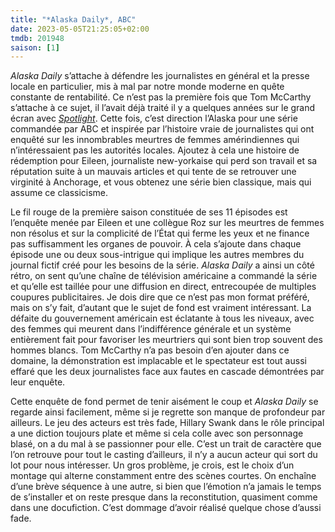 ```yaml
---
title: "*Alaska Daily*, ABC"
date: 2023-05-05T21:25:05+02:00
tmdb: 201948 
saison: [1]
---
```


*Alaska Daily* s’attache à défendre les journalistes en général et la presse locale en particulier, mis à mal par notre monde moderne en quête constante de rentabilité. Ce n’est pas la première fois que Tom McCarthy s’attache à ce sujet, il l’avait déjà traité il y a quelques années sur le grand écran avec [*Spotlight*](https://voiretmanger.fr/spotlight-mccarthy/). Cette fois, c’est direction l’Alaska pour une série commandée par ABC et inspirée par l’histoire vraie de journalistes qui ont enquêté sur les innombrables meurtres de femmes amérindiennes qui n’intéressaient pas les autorités locales. Ajoutez à cela une histoire de rédemption pour Eileen, journaliste new-yorkaise qui perd son travail et sa réputation suite à un mauvais articles et qui tente de se retrouver une virginité à Anchorage, et vous obtenez une série bien classique, mais qui assume ce classicisme. 

Le fil rouge de la première saison constituée de ses 11 épisodes est l’enquête menée par Eileen et une collègue Roz sur les meurtres de femmes non résolus et sur la complicité de l’État qui ferme les yeux et ne finance pas suffisamment les organes de pouvoir. À cela s’ajoute dans chaque épisode une ou deux sous-intrigue qui implique les autres membres du journal fictif créé pour les besoins de la série. *Alaska Daily* a ainsi un côté rétro, on sent qu’une chaîne de télévision américaine a commandé la série et qu’elle est taillée pour une diffusion en direct, entrecoupée de multiples coupures publicitaires. Je dois dire que ce n’est pas mon format préféré, mais on s’y fait, d’autant que le sujet de fond est vraiment intéressant. La défaite du gouvernement américain est éclatante à tous les niveaux, avec des femmes qui meurent dans l’indifférence générale et un système entièrement fait pour favoriser les meurtriers qui sont bien trop souvent des hommes blancs. Tom McCarthy n’a pas besoin d’en ajouter dans ce domaine, la démonstration est implacable et le spectateur est tout aussi effaré que les deux journalistes face aux fautes en cascade démontrées par leur enquête.

Cette enquête de fond permet de tenir aisément le coup et *Alaska Daily* se regarde ainsi facilement, même si je regrette son manque de profondeur par ailleurs. Le jeu des acteurs est très fade, Hillary Swank dans le rôle principal a une diction toujours plate et même si cela colle avec son personnage blasé, on a du mal à se passionner pour elle. C’est un trait de caractère que l’on retrouve pour tout le casting d’ailleurs, il n’y a aucun acteur qui sort du lot pour nous intéresser. Un gros problème, je crois, est le choix d’un montage qui alterne constamment entre des scènes courtes. On enchaîne d’une brève séquence à une autre, si bien que l’émotion n’a jamais le temps de s’installer et on reste presque dans la reconstitution, quasiment comme dans une docufiction. C’est dommage d’avoir réalisé quelque chose d’aussi fade.
